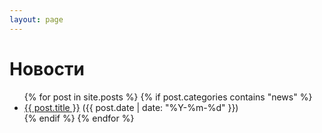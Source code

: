 ```yaml
---
layout: page
---
```


<h1>Новости</h1>

<ul>
  {% for post in site.posts %}
    {% if post.categories contains "news" %}
      <li><a href="{{ post.url }}">{{ post.title }}</a> ({{ post.date | date: "%Y-%m-%d" }})</li>
    {% endif %}
  {% endfor %}
</ul>
